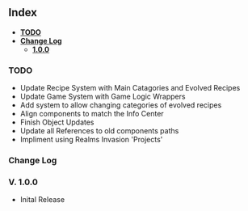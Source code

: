 # 

## **Index**

- [**TODO**]()
- [**Change Log**]()
    - [**1.0.0**]()



### **TODO**

- Update Recipe System with Main Catagories and Evolved Recipes
- Update Game System with Game Logic Wrappers
- Add system to allow changing categories of evolved recipes 
- Align components to match the Info Center
- Finish Object Updates
- Update all References to old components paths
- Impliment using Realms Invasion 'Projects'

### **Change Log**

### **V. 1.0.0**

- Inital Release